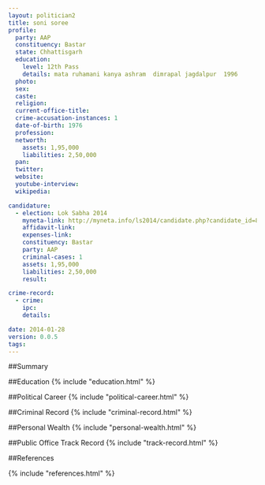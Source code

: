 ```yaml
---
layout: politician2
title: soni soree
profile: 
  party: AAP
  constituency: Bastar
  state: Chhattisgarh
  education: 
    level: 12th Pass
    details: mata ruhamani kanya ashram  dimrapal jagdalpur  1996
  photo: 
  sex: 
  caste: 
  religion: 
  current-office-title: 
  crime-accusation-instances: 1
  date-of-birth: 1976
  profession: 
  networth: 
    assets: 1,95,000
    liabilities: 2,50,000
  pan: 
  twitter: 
  website: 
  youtube-interview: 
  wikipedia: 

candidature: 
  - election: Lok Sabha 2014
    myneta-link: http://myneta.info/ls2014/candidate.php?candidate_id=888
    affidavit-link: 
    expenses-link: 
    constituency: Bastar 
    party: AAP
    criminal-cases: 1
    assets: 1,95,000
    liabilities: 2,50,000
    result:  

crime-record: 
  - crime: 
    ipc: 
    details:  

date: 2014-01-28
version: 0.0.5
tags: 
---
```

##Summary


##Education
{% include "education.html" %}


##Political Career
{% include "political-career.html" %}


##Criminal Record
{% include "criminal-record.html" %}


##Personal Wealth
{% include "personal-wealth.html" %}


##Public Office Track Record
{% include "track-record.html" %}


##References


{% include "references.html" %}